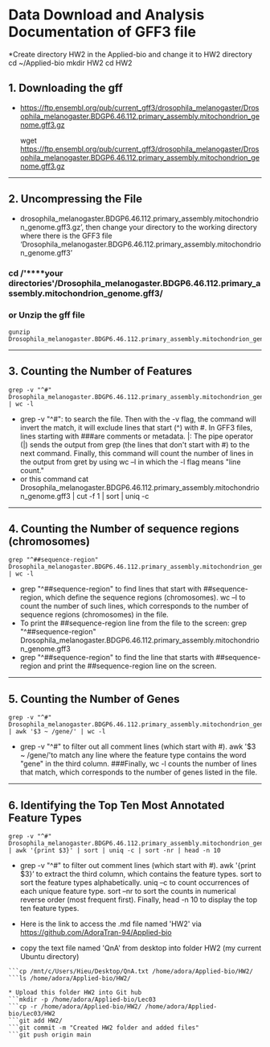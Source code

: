 # Data Download and Analysis Documentation of GFF3 file
*Create directory HW2 in the Applied-bio and change it to HW2 directory
    cd ~/Applied-bio
    mkdir HW2
    cd HW2
## 1. Downloading the gff 
* https://ftp.ensembl.org/pub/current_gff3/drosophila_melanogaster/Drosophila_melanogaster.BDGP6.46.112.primary_assembly.mitochondrion_genome.gff3.gz
    
    wget https://ftp.ensembl.org/pub/current_gff3/drosophila_melanogaster/Drosophila_melanogaster.BDGP6.46.112.primary_assembly.mitochondrion_genome.gff3.gz
---
## 2. Uncompressing the File 
* drosophila_melanogaster.BDGP6.46.112.primary_assembly.mitochondrion_genome.gff3.gz’, then change your directory to the working directory where there is the GFF3 file ‘Drosophila_melanogaster.BDGP6.46.112.primary_assembly.mitochondrion_genome.gff3’
### cd /'****your directories'/Drosophila_melanogaster.BDGP6.46.112.primary_assembly.mitochondrion_genome.gff3/
### or Unzip the gff file
    gunzip Drosophila_melanogaster.BDGP6.46.112.primary_assembly.mitochondrion_genome.gff3
---
## 3. Counting the Number of Features
    grep -v "^#" Drosophila_melanogaster.BDGP6.46.112.primary_assembly.mitochondrion_genome.gff3 | wc -l
* grep -v "^#": to search the file. Then with the -v flag, the command will invert the match, it will exclude lines that start (^) with #. In GFF3 files, lines starting with ###are comments or metadata. |: The pipe operator (|) sends the output from grep (the lines that don't start with #) to the next command. Finally, this command will count the number of lines in the output from gret by using wc –l in which the -l flag means "line count."
* or this command
    cat Drosophila_melanogaster.BDGP6.46.112.primary_assembly.mitochondrion_genome.gff3 | cut -f 1 | sort | uniq -c 
---
## 4. Counting the Number of sequence regions (chromosomes) 
    grep "^##sequence-region" Drosophila_melanogaster.BDGP6.46.112.primary_assembly.mitochondrion_genome.gff3 | wc -l
* grep "^##sequence-region" to find lines that start with ##sequence-region, which define the sequence regions (chromosomes). wc –l to count the number of such lines, which corresponds to the number of sequence regions (chromosomes) in the file.
* To print the ##sequence-region line from the file to the screen:
    grep "^##sequence-region" Drosophila_melanogaster.BDGP6.46.112.primary_assembly.mitochondrion_genome.gff3
* grep "^##sequence-region" to find the line that starts with ##sequence-region and print the ##sequence-region line on the screen.
---
## 5. Counting the Number of Genes
    grep -v "^#" Drosophila_melanogaster.BDGP6.46.112.primary_assembly.mitochondrion_genome.gff3 | awk '$3 ~ /gene/' | wc -l
* grep -v "^#" to filter out all comment lines (which start with #). awk '$3 ~ /gene/'to match any line where the feature type contains the word "gene" in the third column. ###Finally, wc -l counts the number of lines that match, which corresponds to the number of genes listed in the file.
---
## 6. Identifying the Top Ten Most Annotated Feature Types
    grep -v "^#" Drosophila_melanogaster.BDGP6.46.112.primary_assembly.mitochondrion_genome.gff3 | awk '{print $3}' | sort | uniq -c | sort -nr | head -n 10
* grep -v "^#" to filter out comment lines (which start with #). awk '{print $3}’ to extract the third column, which contains the feature types. sort to sort the feature types alphabetically. uniq –c to count occurrences of each unique feature type. sort –nr to sort the counts in numerical reverse order (most frequent first). Finally, head -n 10 to display the top ten feature types.

* Here is the link to access the .md file named 'HW2' via https://github.com/AdoraTran-94/Applied-bio

* copy the text file named 'QnA' from desktop into folder HW2 (my current Ubuntu directory)
```cp /mnt/c/Users/Hieu/Desktop/QnA.txt /home/adora/Applied-bio/HW2/
```cp /mnt/c/Users/Hieu/Desktop/QnA.txt /home/adora/Applied-bio/HW2/
```ls /home/adora/Applied-bio/HW2/

* Upload this folder HW2 into Git hub
```mkdir -p /home/adora/Applied-bio/Lec03
```cp -r /home/adora/Applied-bio/HW2/ /home/adora/Applied-bio/Lec03/HW2
```git add HW2/
```git commit -m "Created HW2 folder and added files" 
```git push origin main



